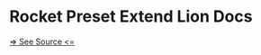 # Rocket Preset Extend Lion Docs

[=> See Source <=](../../docs/fundamentals/node-tools/rocket-preset-extend-lion-docs/overview.md)
